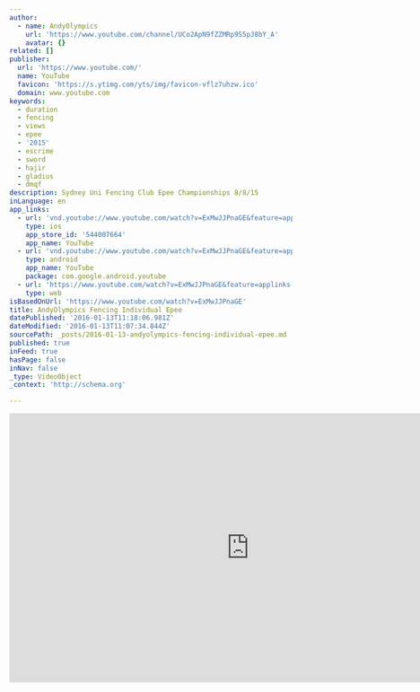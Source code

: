```yaml
---
author:
  - name: AndyOlympics
    url: 'https://www.youtube.com/channel/UCo2ApN9fZZMRp9S5pJ8bY_A'
    avatar: {}
related: []
publisher:
  url: 'https://www.youtube.com/'
  name: YouTube
  favicon: 'https://s.ytimg.com/yts/img/favicon-vflz7uhzw.ico'
  domain: www.youtube.com
keywords:
  - duration
  - fencing
  - views
  - epee
  - '2015'
  - escrime
  - sword
  - hajir
  - gladius
  - dmqf
description: Sydney Uni Fencing Club Epee Championships 8/8/15
inLanguage: en
app_links:
  - url: 'vnd.youtube://www.youtube.com/watch?v=ExMwJJPnaGE&feature=applinks'
    type: ios
    app_store_id: '544007664'
    app_name: YouTube
  - url: 'vnd.youtube://www.youtube.com/watch?v=ExMwJJPnaGE&feature=applinks'
    type: android
    app_name: YouTube
    package: com.google.android.youtube
  - url: 'https://www.youtube.com/watch?v=ExMwJJPnaGE&feature=applinks'
    type: web
isBasedOnUrl: 'https://www.youtube.com/watch?v=ExMwJJPnaGE'
title: AndyOlympics Fencing Individual Epee
datePublished: '2016-01-13T11:18:06.981Z'
dateModified: '2016-01-13T11:07:34.844Z'
sourcePath: _posts/2016-01-13-andyolympics-fencing-individual-epee.md
published: true
inFeed: true
hasPage: false
inNav: false
_type: VideoObject
_context: 'http://schema.org'

---
```

<iframe src="https://cdn.embedly.com/widgets/media.html?src=https%3A%2F%2Fwww.youtube.com%2Fembed%2FExMwJJPnaGE%3Ffeature%3Doembed&amp;url=https%3A%2F%2Fwww.youtube.com%2Fwatch%3Fv%3DExMwJJPnaGE&amp;image=https%3A%2F%2Fi.ytimg.com%2Fvi%2FExMwJJPnaGE%2Fhqdefault.jpg&amp;key=b7d04c9b404c499eba89ee7072e1c4f7&amp;type=text%2Fhtml&amp;schema=youtube" width="854" height="480" scrolling="no" frameborder="0" allowfullscreen="allowfullscreen" style=""></iframe>